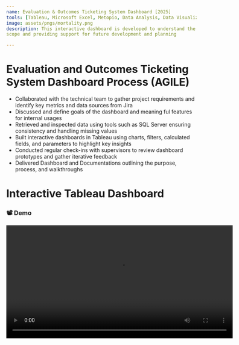 ```yaml
---
name: Evaluation & Outcomes Ticketing System Dashboard [2025]
tools: [Tableau, Microsoft Excel, Metopio, Data Analysis, Data Visualization, Program Evaluation]
image: assets/pngs/mortality.png
description: This interactive dashboard is developed to understand the internal scope of work of Evalaution and Outcomes Team,visualizing system architecture and project
scope and providing support for future development and planning

---
```

# Evaluation and Outcomes Ticketing System Dashboard Process (AGILE)

- Collaborated with the technical team to gather project requirements and identify key metrics and data sources from Jira 
- Discussed and define goals of the dashboard and meaning ful features for internal usages
- Retrieved and inspected data using tools such as SQL Server ensuring consistency and handling missing values
- Built interactive dashboards in Tableau using charts, filters, calculated fields, and parameters to highlight key insights
- Conducted regular check-ins with supervisors to review dashboard prototypes and gather iterative feedback
- Delivered Dashboard and Documentations outlining the purpose, process, and walkthroughs


# Interactive Tableau Dashboard

<h3>📽 Demo</h3>
<video width="600" controls>
  <source src="https://github.com/Donlapun/donlapun.github.io/blob/main/assets/E%26O_Dashboard_Recording.mp4" type="video/mp4">
  Your browser does not support the video tag.
</video>










